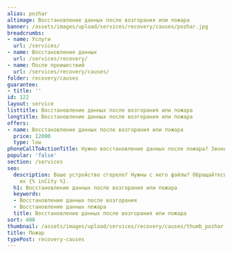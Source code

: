 ```yaml
---
alias: pozhar
altimage: Восстановление данных после возгорания или пожара
banner: /assets/images/upload/services/recovery/causes/pozhar.jpg
breadcrumbs:
- name: Услуги
  url: /services/
- name: Восстановление данных
  url: /services/recovery/
- name: После проишествий
  url: /services/recovery/causes/
folder: recovery/causes
guarantee:
- title: ''
id: 122
layout: service
listtitle: Восстановление данных после возгорания или пожара
longtitle: Восстановление данных после возгорания или пожара
offers:
- name: Восстановление данных после возгорания или пожара
  price: 12000
  type: low
phoneCallToActionTitle: Нужно восстановление данных после пожара? Звоните!
popular: 'false'
section: /services
seo:
  description: Ваше устройство сгорело? Нужны с него файлы? Обращайтесь и мы восстановим
    их {% inCity %}.
  h1: Восстановление данных после возгорания или пожара
  keywords:
  - Восстановление данных после возгорания
  - Восстановление данных пожара
  title: Восстановление данных после возгорания или пожара
sort: 400
thumbnail: /assets/images/upload/services/recovery/causes/thumb_pozhar.jpg
title: Пожар
typePost: recovery-causes
---
```

